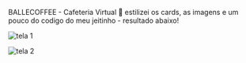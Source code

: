 BALLECOFFEE - Cafeteria Virtual 🧋
estilizei os cards, as imagens e um pouco do codigo do meu jeitinho - resultado abaixo!

![tela 1](https://github.com/julianemayara/BalleCoffee/assets/80775242/11af2d1a-d2d0-4655-8619-a553f2e58213)


![tela 2](https://github.com/julianemayara/BalleCoffee/assets/80775242/9c509ab3-fa4b-48e3-a86d-315187f17f59)
